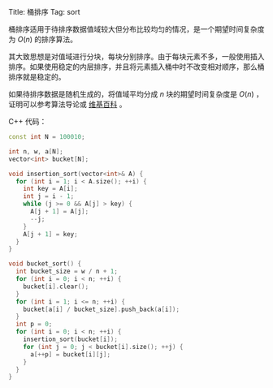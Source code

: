 Title: 桶排序
Tag: sort

桶排序适用于待排序数据值域较大但分布比较均匀的情况，是一个期望时间复杂度为 $O(n)$ 的排序算法。

其大致思想是对值域进行分块，每块分别排序。由于每块元素不多，一般使用插入排序。如果使用稳定的内层排序，并且将元素插入桶中时不改变相对顺序，那么桶排序就是稳定的。

如果待排序数据是随机生成的，将值域平均分成 $n$ 块的期望时间复杂度是 $O(n)$ ，证明可以参考算法导论或 [维基百科](https://en.wikipedia.org/wiki/Bucket_sort) 。

C++ 代码：

```cpp
const int N = 100010;

int n, w, a[N];
vector<int> bucket[N];

void insertion_sort(vector<int>& A) {
  for (int i = 1; i < A.size(); ++i) {
    int key = A[i];
    int j = i - 1;
    while (j >= 0 && A[j] > key) {
      A[j + 1] = A[j];
      --j;
    }
    A[j + 1] = key;
  }
}

void bucket_sort() {
  int bucket_size = w / n + 1;
  for (int i = 0; i < n; ++i) {
    bucket[i].clear();
  }
  for (int i = 1; i <= n; ++i) {
    bucket[a[i] / bucket_size].push_back(a[i]);
  }
  int p = 0;
  for (int i = 0; i < n; ++i) {
    insertion_sort(bucket[i]);
    for (int j = 0; j < bucket[i].size(); ++j) {
      a[++p] = bucket[i][j];
    }
  }
}
```
